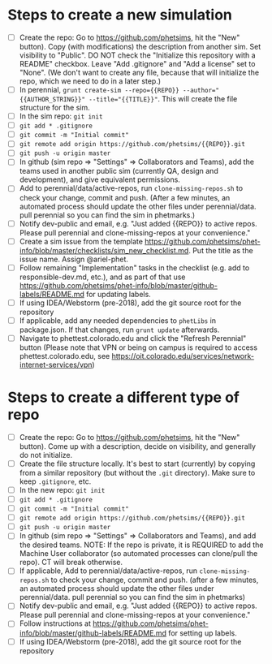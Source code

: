 # Steps to create a new simulation

- [ ] Create the repo: Go to https://github.com/phetsims, hit the "New" button). Copy (with modifications) the description from another sim. Set visibility to "Public". DO NOT check the "Initialize this repository with a README" checkbox. Leave "Add .gitignore" and "Add a license" set to "None". (We don't want to create any file, because that will initialize the repo, which we need to do in a later step.)
- [ ] In perennial, `grunt create-sim --repo={{REPO}} --author="{{AUTHOR_STRING}}" --title="{{TITLE}}"`. This will create the file structure for the sim.
- [ ] In the sim repo: `git init`
- [ ] `git add * .gitignore`
- [ ] `git commit -m "Initial commit"`
- [ ] `git remote add origin https://github.com/phetsims/{{REPO}}.git`
- [ ] `git push -u origin master`
- [ ] In github (sim repo => "Settings" => Collaborators and Teams), add the teams used in another public sim (currently QA, design and development), and give equivalent permissions.
- [ ] Add to perennial/data/active-repos, run `clone-missing-repos.sh` to check your change, commit and push. (After a few minutes, an automated process should update the other files under perennial/data. pull perennial so you can find the sim in phetmarks.)
- [ ] Notify dev-public and email, e.g. "Just added {{REPO}} to active repos. Please pull perennial and clone-missing-repos at your convenience."
- [ ] Create a sim issue from the template https://github.com/phetsims/phet-info/blob/master/checklists/sim_new_checklist.md. Put the title as the issue name. Assign @ariel-phet.
- [ ] Follow remaining "Implementation" tasks in the checklist (e.g. add to responsible-dev.md, etc.), and as part of that use https://github.com/phetsims/phet-info/blob/master/github-labels/README.md for updating labels.
- [ ] If using IDEA/Webstorm (pre-2018), add the git source root for the repository
- [ ] If applicable, add any needed dependencies to `phetLibs` in package.json. If that changes, run `grunt update` afterwards.
- [ ] Navigate to phettest.colorado.edu and click the "Refresh Perennial" button (Please note that VPN or being on campus is required to access phettest.colorado.edu, see https://oit.colorado.edu/services/network-internet-services/vpn)

# Steps to create a different type of repo

- [ ] Create the repo: Go to https://github.com/phetsims, hit the "New" button). Come up with a description, decide on visibility, and generally do not initialize.
- [ ] Create the file structure locally. It's best to start (currently) by copying from a similar repository (but without the `.git` directory). Make sure to keep `.gitignore`, etc.
- [ ] In the new repo: `git init`
- [ ] `git add * .gitignore`
- [ ] `git commit -m "Initial commit"`
- [ ] `git remote add origin https://github.com/phetsims/{{REPO}}.git`
- [ ] `git push -u origin master`
- [ ] In github (sim repo => "Settings" => Collaborators and Teams), and add the desired teams. NOTE: If the repo is private, it is REQUIRED to add the Machine User collaborator (so automated processes can clone/pull the repo). CT will break otherwise.
- [ ] If applicable, Add to perennial/data/active-repos, run `clone-missing-repos.sh` to check your change, commit and push. (after a few minutes, an automated process should update the other files under perennial/data. pull perennial so you can find the sim in phetmarks)
- [ ] Notify dev-public and email, e.g. "Just added {{REPO}} to active repos. Please pull perennial and clone-missing-repos at your convenience."
- [ ] Follow instructions at https://github.com/phetsims/phet-info/blob/master/github-labels/README.md for setting up labels.
- [ ] If using IDEA/Webstorm (pre-2018), add the git source root for the repository
